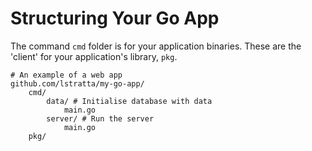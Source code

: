 # Structuring Your Go App

The command `cmd` folder is for your application binaries. These are the 'client' for your application's library, `pkg`.

```
# An example of a web app
github.com/lstratta/my-go-app/
    cmd/
        data/ # Initialise database with data
            main.go
        server/ # Run the server 
            main.go 
    pkg/
        


```